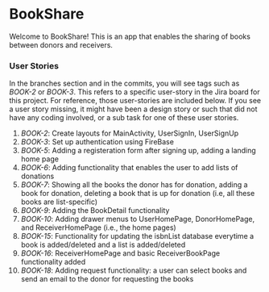 # BookShare

Welcome to BookShare! This is an app that enables the sharing of books between donors and receivers. 

### User Stories

In the branches section and in the commits, you will see tags such as *BOOK-2* or *BOOK-3*. This refers to a specific user-story in the Jira board for this project. For reference,  those user-stories are included below. If you see a user story missing, it might have been a design story or such that did not have any coding involved, or a sub task for one of these user stories. 

1. *BOOK-2*: Create layouts for MainActivity, UserSignIn, UserSignUp
2. *BOOK-3*: Set up authentication using FireBase
3. *BOOK-5*: Adding a registeration form after signing up, adding a landing home page 
4. *BOOK-6*: Adding functionality that enables the user to add lists of donations
5. *BOOK-7*: Showing all the books the donor has for donation, adding a book for donation, deleting a book that is up for donation (i.e, all these books are list-specific)
6. *BOOK-9*: Adding the BookDetail functionality
7. *BOOK-10*: Adding drawer menus to UserHomePage, DonorHomePage, and ReceiverHomePage (i.e., the home pages)
8. *BOOK-15*: Functionality for updating the isbnList database everytime a book is added/deleted and a list is added/deleted
9. *BOOK-16*: ReceiverHomePage and basic ReceiverBookPage functionality added
10. *BOOK-18*: Adding request functionality: a user can select books and send an email to the donor for requesting the books